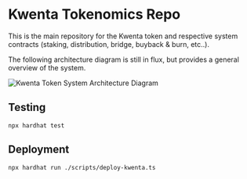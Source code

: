 # Kwenta Tokenomics Repo

This is the main repository for the Kwenta token and respective system contracts (staking, distribution, bridge, buyback & burn, etc..).

The following architecture diagram is still in flux, but provides a general overview of the system.

![Kwenta Token System Architecture Diagram](img/architecture-diagram.png)

## Testing

```
npx hardhat test
```

## Deployment

```
npx hardhat run ./scripts/deploy-kwenta.ts
```
